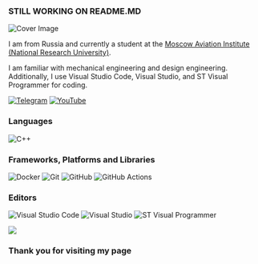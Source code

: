 ### STILL WORKING ON README.MD

<picture>
  <source media="(prefers-color-scheme: dark)" srcset="https://via.placeholder.com/800x200.png?text=real+slim+shady&bg=00000000">
  <img alt="Cover Image" src="https://via.placeholder.com/800x200.png?text=Why+are+you+using+LIGHT+MODE&bg=00000000">
</picture>

I am from Russia and currently a student at the [Moscow Aviation Institute (National Research University)](https://mai.ru/).

I am familiar with mechanical engineering and design engineering. Additionally, I use Visual Studio Code, Visual Studio, and ST Visual Programmer for coding.

[![Telegram](https://img.shields.io/badge/Telegram-2CA5E0?style=for-the-badge&logo=telegram&logoColor=white)](https://t.me/teabag_exe)
[![YouTube](https://img.shields.io/badge/YouTube-%23FF0000.svg?style=for-the-badge&logo=YouTube&logoColor=white)](https://www.youtube.com/@teabag_exe)

### Languages
![C++](https://img.shields.io/badge/c++-%2300599C.svg?style=for-the-badge&logo=c%2B%2B&logoColor=white)

### Frameworks, Platforms and Libraries

![Docker](https://img.shields.io/badge/docker-%230db7ed.svg?style=for-the-badge&logo=docker&logoColor=white)
![Git](https://img.shields.io/badge/git-%23F05033.svg?style=for-the-badge&logo=git&logoColor=white)
![GitHub](https://img.shields.io/badge/github-%23121011.svg?style=for-the-badge&logo=github&logoColor=white)
![GitHub Actions](https://img.shields.io/badge/github%20actions-%232671E5.svg?style=for-the-badge&logo=githubactions&logoColor=white)

### Editors

![Visual Studio Code](https://img.shields.io/badge/Visual%20Studio%20Code-0078d7.svg?style=for-the-badge&logo=visual-studio-code&logoColor=white)
![Visual Studio](https://img.shields.io/badge/Visual%20Studio-5C2D91.svg?style=for-the-badge&logo=visual-studio&logoColor=white)
![ST Visual Programmer](https://img.shields.io/badge/ST%20Visual%20Programmer-03234B.svg?style=for-the-badge&logo=stmicroelectronics&logoColor=white)

<!--END_SECTION:waka-->

![](https://komarev.com/ghpvc/?username=httpsTeabagexe&style=flat-square)

### Thank you for visiting my page
